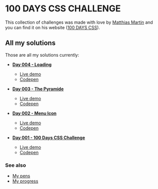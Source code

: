 ﻿# 100 DAYS CSS CHALLENGE

This collection of challenges was made with love by [Matthias Martin](https://www.stichwort-m.de)
and you can find it on his website ([100 DAYS CSS](https://100dayscss.com)).

## All my solutions

Those are all my solutions currently:

- [**Day 004 - Loading**](/day-004-loading)
  - [Live demo](https://alberto-rj.github.io/100-days-css-challenge/day-004-loading)
  - [Codepen](#)

- [**Day 003 - The Pyramide**](/day-002-menu-icon)
  - [Live demo](https://alberto-rj.github.io/100-days-css-challenge/day-003-the-pyramide)
  - [Codepen](https://codepen.io/albertorauljose/pen/MWRyRJM)

- [**Day 002 - Menu Icon**](/day-002-menu-icon)
  - [Live demo](https://alberto-rj.github.io/100-days-css-challenge/day-002-menu-icon)
  - [Codepen](https://codepen.io/albertorauljose/pen/poBvgBL)

- [**Day 001 - 100 Days CSS Challenge**](/day-001-100-days-css-challenge)
  - [Live demo](https://alberto-rj.github.io/100-days-css-challenge/day-001-100-days-css-challenge)
  - [Codepen](https://codepen.io/albertorauljose/pen/YzMPQXE)

### See also

- [My pens](https://codepen.io/albertorauljose/pens/public)
- [My progress](https://100dayscss.com/progress/albertorauljose)
